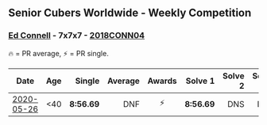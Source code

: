 ## Senior Cubers Worldwide - Weekly Competition
### [Ed Connell](../ed_connell.md) - 7x7x7 - [2018CONN04](https://www.worldcubeassociation.org/persons/2018CONN04?event=777)

🔥 = PR average, ⚡ = PR single.

| Date | Age | Single | Average | Awards | Solve 1 | Solve 2 | Solve 3 | Video |
| :--: | :--: | --: | --: | :--: | --: | --: | --: | :-- |
| [2020-05-26](../../results/777/2020-05-26.md) | <40 | **8:56.69** | DNF | ⚡ | **8:56.69** | DNS | DNS | [Link](https://www.facebook.com/events/637852836799991/permalink/640364566548818/) |


<!-- Global site tag (gtag.js) - Google Analytics -->
<script async src="https://www.googletagmanager.com/gtag/js?id=UA-86348435-3"></script>
<script>window.dataLayer = window.dataLayer || []; function gtag() {dataLayer.push(arguments);} gtag('js', new Date()); gtag('config', 'UA-86348435-3');</script>
